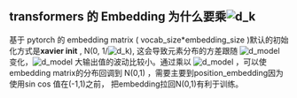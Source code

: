 ## transformers 的 Embedding 为什么要乘![d_k](https://latex.codecogs.com/svg.image?&space;\sqrt{d_k})

基于 pytorch 的 embedding  matrix ( vocab_size*embedding_size )默认的初始化方式是**xavier init** ,  N(0, 1/![d_k](https://latex.codecogs.com/svg.image?&space;\sqrt{d_k})), 这会导致元素分布的方差跟随 ![d_model](https://latex.codecogs.com/svg.image?&space;\sqrt{d_{model}})  变化，![d_model](https://latex.codecogs.com/svg.image?\&space;d_{model}) 大输出值的波动比较小。通过乘以  ![d_model](https://latex.codecogs.com/svg.image?&space;\sqrt{d_{model}}) ，可以使embedding matrix的分布回调到 N(0,1) ，需要主要到position_embedding因为使用sin cos 值在(-1,1)之前， 把embedding拉回N(0,1)有利于训练。


